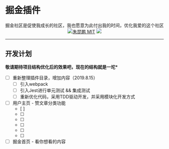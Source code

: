 # 掘金插件

<p align="center">
    掘金社区是促使我成长的社区，我也愿意为此付出我的时间，优化我爱的这个社区
    <a href="javascript:;"><img src="https://img.shields.io/github/license/zhukunpenglinyutong/notes.svg" alt="朱昆鹏 MIT"></a>
    <img src="https://itzkp-1253302184.cos.ap-beijing.myqcloud.com/github%E5%9B%BE%E7%89%87/Juejin-Plugin/0.%E7%AB%99%E9%95%BF%E5%AE%B6%E7%9A%84%E7%8C%AB.png">
</p>

---

## 开发计划

**敬请期待项目结构优化后的效果吧，现在的结构就是一坨\***

- [ ] 重新整理插件目录，增加内容（2019.8.15）
    - [ ] 引入webpack
    - [ ] 引入Jest进行单元测试 && 集成测试
    - [ ] 重新优化代码，采用TDD驱动开发，并采用模块化开发方式
- [ ] 用户主页 - 赞文章分类功能
    - [ ] 
    - [ ] 
    - [ ] 
    - [ ]
    - [ ] 
    - [ ] 
- [ ] 掘金首页 - 看你想看的内容
